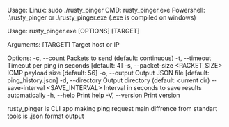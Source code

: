Usage:
Linux: sudo ./rusty_pinger
CMD: rusty_pinger.exe
Powershell: .\rusty_pinger or  .\rusty_pinger.exe (.exe is compiled on windows) 

Usage: rusty_pinger.exe [OPTIONS] [TARGET]

Arguments:
  [TARGET]  Target host or IP

Options:
  -c, --count <COUNT>                  Packets to send (default: continuous)
  -t, --timeout <TIMEOUT>              Timeout per ping in seconds [default: 4]
  -s, --packet-size <PACKET_SIZE>      ICMP payload size [default: 56]
  -o, --output <OUTPUT>                Output JSON file [default: ping_history.json]
  -d, --directory <DIRECTORY>          Output directory (default: current dir)
      --save-interval <SAVE_INTERVAL>  Interval in seconds to save results automatically
  -h, --help                           Print help
  -V, --version                        Print version

rusty_pinger is CLI app making ping request main diffrence from standart tools is .json format output
